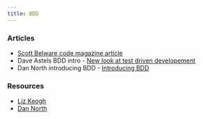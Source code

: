 ```yaml
---
title: BDD
---
```


### Articles

* [Scott Belware code magazine article](http://www.codemag.com/article/0805061)
* Dave Astels BDD intro  - [New look at test driven developement](site.asset-base-urldave-astels-bdd-intro.pdf)
* Dan North introducing BDD - [Introducing BDD](http://dannorth.net/introducing-bdd/)

### Resources

* [Liz Keogh](http://lizkeogh.com/)
* [Dan North](http://dannorth.net/blog/)
